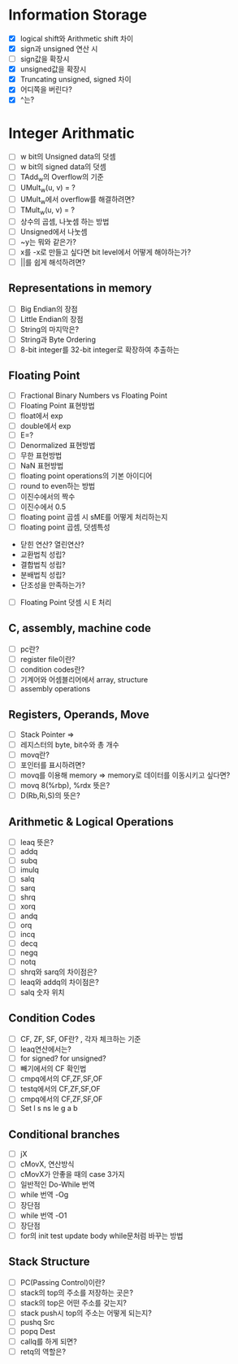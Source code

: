 # Information Storage
- [x] logical shift와 Arithmetic shift 차이
- [x] sign과 unsigned 연산 시
- [ ] sign값을 확장시
- [x] unsigned값을 확장시
- [x] Truncating unsigned, signed 차이
- [x] 어디쪽을 버린다?
- [x] ^는?

# Integer Arithmatic
- [ ] w bit의 Unsigned data의 덧셈
- [ ] w bit의 signed data의 덧셈
- [ ] TAdd<sub>w</sub>의 Overflow의 기준
- [ ] UMult<sub>w</sub>(u, v) = ?
- [ ] UMult<sub>w</sub>에서 overflow를 해결하려면?
- [ ] TMult<sub>w</sub>(u, v) = ?
- [ ] 상수의 곱셈, 나눗셈 하는 방법
- [ ] Unsigned에서 나눗셈
- [ ] ~y는 뭐와 같은가?
- [ ] x를 -x로 만들고 싶다면 bit level에서 어떻게 해야하는가?
- [ ] \|\|를 쉽게 해석하려면?

## Representations in memory
- [ ] Big Endian의 장점
- [ ] Little Endian의 장점
- [ ] String의 마지막은?
- [ ] String과 Byte Ordering
- [ ] 8-bit integer를 32-bit integer로 확장하여 추출하는

## Floating Point
- [ ] Fractional Binary Numbers vs Floating Point
- [ ] Floating Point 표현방법
- [ ] float에서 exp
- [ ] double에서 exp
- [ ] E=?
- [ ] Denormalized 표현방법
- [ ] 무한 표현방법
- [ ] NaN 표현방법
- [ ] floating point operations의 기본 아이디어
- [ ] round to even하는 방법
- [ ] 이진수에서의 짝수
- [ ] 이진수에서 0.5
- [ ] floating point 곱셈 시 sME를 어떻게 처리하는지
- [ ] floating point 곱셈, 덧셈특성
- 닫힌 연산? 열린연산?
- 교환법칙 성립?
- 결합법칙 성립?
- 분배법칙 성립?
- 단조성을 만족하는가?
- [ ] Floating Point 덧셈 시 E 처리

## C, assembly, machine code
- [ ] pc란?
- [ ] register file이란?
- [ ] condition codes란?
- [ ] 기계어와 어셈블리어에서 array, structure
- [ ] assembly operations

## Registers, Operands, Move
- [ ] Stack Pointer => 
- [ ] 레지스터의 byte, bit수와 총 개수
- [ ] movq란?
- [ ] 포인터를 표시하려면?
- [ ] movq를 이용해 memory => memory로 데이터를 이동시키고 싶다면?
- [ ] movq 8(%rbp), %rdx 뜻은?
- [ ] D(Rb,Ri,S)의 뜻은?

## Arithmetic & Logical Operations
- [ ] leaq 뜻은?
- [ ] addq
- [ ] subq
- [ ] imulq
- [ ] salq
- [ ] sarq
- [ ] shrq
- [ ] xorq
- [ ] andq
- [ ] orq
- [ ] incq
- [ ] decq
- [ ] negq
- [ ] notq
- [ ] shrq와 sarq의 차이점은?
- [ ] leaq와 addq의 차이점은?
- [ ] salq 숫자 위치
## Condition Codes
- [ ] CF, ZF, SF, OF란? , 각자 체크하는 기준
- [ ] leaq연산에서는?
- [ ] for signed? for unsigned?
- [ ] 빼기에서의 CF 확인법
- [ ] cmpq에서의 CF,ZF,SF,OF
- [ ] testq에서의 CF,ZF,SF,OF
- [ ] cmpq에서의 CF,ZF,SF,OF
- [ ] Set l s ns le g a b

## Conditional branches
- [ ] jX
- [ ] cMovX, 연산방식
- [ ] cMovX가 안좋을 때의 case 3가지
- [ ] 일반적인 Do-While 번역
- [ ] while 번역 -Og
- [ ] 장단점
- [ ] while 번역 -O1
- [ ] 장단점
- [ ] for의 init test update body while문처럼 바꾸는 방법

## Stack Structure
- [ ] PC(Passing Control)이란?
- [ ] stack의 top의 주소를 저장하는 곳은?
- [ ] stack의 top은 어떤 주소를 갖는지?
- [ ] stack push시 top의 주소는 어떻게 되는지?
- [ ] pushq Src
- [ ] popq Dest
- [ ] callq를 하게 되면?
- [ ] retq의 역할은?
